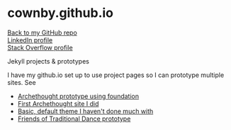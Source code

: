 # cownby.github.io

[Back to my GitHub repo](https://github.com/cownby)  
[LinkedIn profile](https://www.linkedin.com/in/carolynownby/)  
[Stack Overflow profile](https://stackoverflow.com/users/6010292/cownby)

Jekyll projects & prototypes

I have my github.io set up to use project pages so I can prototype multiple sites. See
* [Archethought prototype using foundation](https://cownby.github.io/webPrototype-Archethought/)
* [First Archethought site I did](https://archethought.github.io/)
* [Basic, default theme I haven't done much with](https://cownby.github.io/gh-pages-prototype/)
* [Friends of Traditional Dance prototype](https://cownby.github.io/webPrototype-fotd/)
